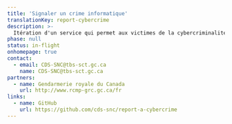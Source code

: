 ```yaml
---
title: 'Signaler un crime informatique'
translationKey: report-cybercrime
description: >-
  Itération d'un service qui permet aux victimes de la cybercriminalité de signaler plus facilement un incident et d'obtenir des conseils sur ce qu'elles peuvent faire pour se protéger.
phase: null
status: in-flight
onhomepage: true
contact:
  - email: CDS-SNC@tbs-sct.gc.ca
    name: CDS-SNC@tbs-sct.gc.ca
partners:
  - name: Gendarmerie royale du Canada
    url: http://www.rcmp-grc.gc.ca/fr
links:
  - name: GitHub
    url: https://github.com/cds-snc/report-a-cybercrime
---
```

